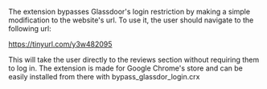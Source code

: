 The extension bypasses Glassdoor's login restriction by making a simple modification to the website's url. To use it, the user should navigate to the following url:

https://tinyurl.com/y3w482095

This will take the user directly to the reviews section without requiring them to log in. The extension is made for Google Chrome's store and can be easily installed from there with bypass_glassdor_login.crx